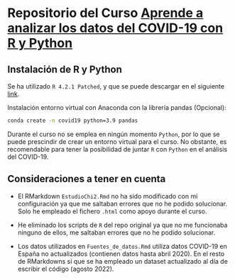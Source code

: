 # Repositorio del Curso [Aprende a analizar los datos del COVID-19 con R y Python](https://cursos.frogamesformacion.com/courses/covid-19/)

## Instalación de R y Python

Se ha utilizado `R 4.2.1 Patched`, y que se puede descargar en el siguiente [link](https://cran.r-project.org/bin/windows/base/R-4.2.1patched-win.exe).

Instalación entorno virtual con Anaconda con la librería pandas (Opcional):

```bash
conda create -n covid19 python=3.9 pandas
```

Durante el curso no se emplea en ningún momento `Python`, por lo que se puede prescindir de crear un entorno virtual para el curso. No obstante, es recomendable para tener la posibilidad de juntar `R` con `Python` en el análisis del COVID-19.

## Consideraciones a tener en cuenta

* El RMarkdown `EstudioChi2.Rmd` no ha sido modificado con mi configuración ya que me saltaban errores que no he podido solucionar. Solo he empleado el fichero `.html` como apoyo durante el curso.

* He eliminado los scripts de `R` del repo original ya que no me funcionaba ninguno de ellos, me saltaban errores que no he podido solucionar.

* Los datos utilizados en `Fuentes_de_datos.Rmd` utiliza datos COVID-19 en España no actualizados (contienen datos hasta abril 2020). En el resto de RMarkdowns sí que se ha empleado un dataset actualizado al día de escribir el código (agosto 2022).
